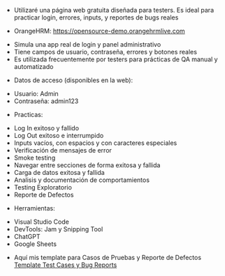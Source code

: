 - Utilizaré una página web gratuita diseñada para testers. Es ideal para practicar login, errores, inputs, y reportes de bugs reales

- OrangeHRM: https://opensource-demo.orangehrmlive.com

* Simula una app real de login y panel administrativo
* Tiene campos de usuario, contraseña, errores y botones reales
* Es utilizada frecuentemente por testers para prácticas de QA manual y automatizado

- Datos de acceso (disponibles en la web):
* Usuario: Admin
* Contraseña: admin123

- Practicas:
* Log In exitoso y fallido
* Log Out exitoso e interrumpido
* Inputs vacíos, con espacios y con caracteres especiales
* Verificación de mensajes de error
* Smoke testing
* Navegar entre secciones de forma exitosa y fallida
* Carga de datos exitosa y fallida
* Analisis y documentación de comportamientos
* Testing Exploratorio
* Reporte de Defectos

- Herramientas:
* Visual Studio Code
* DevTools: Jam  y Snipping Tool
* ChatGPT
* Google Sheets

- Aquí mis template para Casos de Pruebas y Reporte de Defectos
[Template Test Cases y Bug Reports](https://docs.google.com/spreadsheets/d/e/2PACX-1vQWRtbaD9QhngaoWbAXn5aGn2sv-qF23fN8wjcrm3JaLdnUnQazqAVPv3pw5k4LeNERwm9X84DjTnj-/pubhtml)